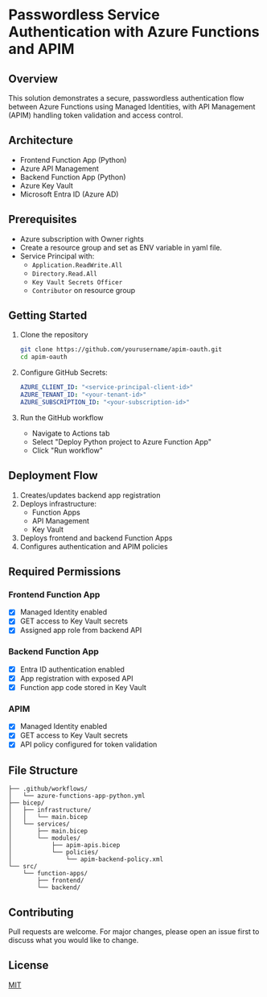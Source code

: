 # Passwordless Service Authentication with Azure Functions and APIM


## Overview
This solution demonstrates a secure, passwordless authentication flow between Azure Functions using Managed Identities, with API Management (APIM) handling token validation and access control.

## Architecture
- Frontend Function App (Python)
- Azure API Management
- Backend Function App (Python)
- Azure Key Vault
- Microsoft Entra ID (Azure AD)

## Prerequisites
- Azure subscription with Owner rights
- Create a resource group and set as ENV variable in yaml file.
- Service Principal with:
  - `Application.ReadWrite.All`
  - `Directory.Read.All`
  - `Key Vault Secrets Officer`
  - `Contributor` on resource group

## Getting Started
1. Clone the repository
   ```bash
   git clone https://github.com/yourusername/apim-oauth.git
   cd apim-oauth
   ```

2. Configure GitHub Secrets:
   ```yaml
   AZURE_CLIENT_ID: "<service-principal-client-id>"
   AZURE_TENANT_ID: "<your-tenant-id>"
   AZURE_SUBSCRIPTION_ID: "<your-subscription-id>"
   ```

3. Run the GitHub workflow
   - Navigate to Actions tab
   - Select "Deploy Python project to Azure Function App"
   - Click "Run workflow"

## Deployment Flow
1. Creates/updates backend app registration
2. Deploys infrastructure:
   - Function Apps
   - API Management
   - Key Vault
3. Deploys frontend and backend Function Apps
4. Configures authentication and APIM policies

## Required Permissions

### Frontend Function App
- [x] Managed Identity enabled
- [x] GET access to Key Vault secrets
- [x] Assigned app role from backend API

### Backend Function App
- [x] Entra ID authentication enabled
- [x] App registration with exposed API
- [x] Function app code stored in Key Vault

### APIM
- [x] Managed Identity enabled
- [x] GET access to Key Vault secrets
- [x] API policy configured for token validation

## File Structure
```
├── .github/workflows/
│   └── azure-functions-app-python.yml
├── bicep/
│   ├── infrastructure/
│   │   └── main.bicep
│   └── services/
│       ├── main.bicep
│       └── modules/
│           ├── apim-apis.bicep
│           └── policies/
│               └── apim-backend-policy.xml
└── src/
    └── function-apps/
        ├── frontend/
        └── backend/
```

## Contributing
Pull requests are welcome. For major changes, please open an issue first to discuss what you would like to change.

## License
[MIT](https://choosealicense.com/licenses/mit/)